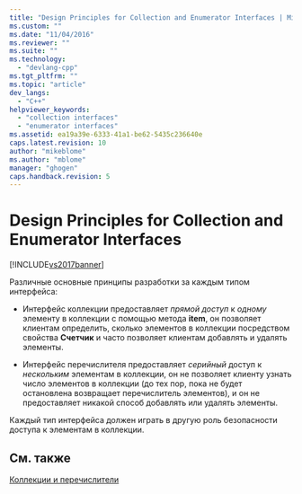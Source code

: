 ```yaml
---
title: "Design Principles for Collection and Enumerator Interfaces | Microsoft Docs"
ms.custom: ""
ms.date: "11/04/2016"
ms.reviewer: ""
ms.suite: ""
ms.technology: 
  - "devlang-cpp"
ms.tgt_pltfrm: ""
ms.topic: "article"
dev_langs: 
  - "C++"
helpviewer_keywords: 
  - "collection interfaces"
  - "enumerator interfaces"
ms.assetid: ea19a39e-6333-41a1-be62-5435c236640e
caps.latest.revision: 10
author: "mikeblome"
ms.author: "mblome"
manager: "ghogen"
caps.handback.revision: 5
---
```

# Design Principles for Collection and Enumerator Interfaces
[!INCLUDE[vs2017banner](../assembler/inline/includes/vs2017banner.md)]

Различные основные принципы разработки за каждым типом интерфейса:  
  
-   Интерфейс коллекции предоставляет *прямой доступ* к *одному* элементу в коллекции с помощью метода **item**, он позволяет клиентам определить, сколько элементов в коллекции посредством свойства **Счетчик** и часто позволяет клиентам добавлять и удалять элементы.  
  
-   Интерфейс перечислителя предоставляет *серийный* доступ к *нескольким* элементам в коллекции, он не позволяет клиенту узнать число элементов в коллекции \(до тех пор, пока не будет остановлена возвращает перечислитель элементов\), и он не предоставляет никакой способ добавлять или удалять элементы.  
  
 Каждый тип интерфейса должен играть в другую роль безопасности доступа к элементам в коллекции.  
  
## См. также  
 [Коллекции и перечислители](../atl/atl-collections-and-enumerators.md)